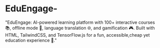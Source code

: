 # EduEngage-
"EduEngage: AI-powered learning platform with 100+ interactive courses 📚, offline mode 📴, language translation 🌐, and gamification 🎮. Built with HTML, TailwindCSS, and TensorFlow.js for a fun, accessible,cheap yet education experience 🌟."
